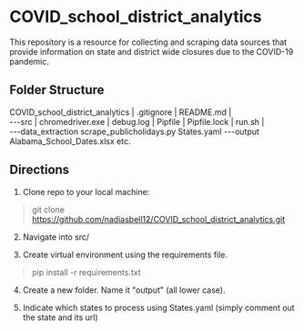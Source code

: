 # COVID_school_district_analytics
This repository is a resource for collecting and scraping data sources that provide information on state and district wide closures due to the COVID-19 pandemic.


## Folder Structure
COVID_school_district_analytics
|   .gitignore
|   README.md
|       
\---src
    |   chromedriver.exe
    |   debug.log
    |   Pipfile
    |   Pipfile.lock
    |   run.sh
    |   
    \---data_extraction
            scrape_publicholidays.py
            States.yaml
    \---output
            Alabama_School_Dates.xlsx
            etc.

## Directions
1. Clone repo to your local machine:
> git clone https://github.com/nadiasbell12/COVID_school_district_analytics.git

2. Navigate into src/

3. Create virtual environment using the requirements file.
> pip install -r requirements.txt

4. Create a new folder. Name it "output" (all lower case).

5. Indicate which states to process using States.yaml (simply comment out the state and its url)